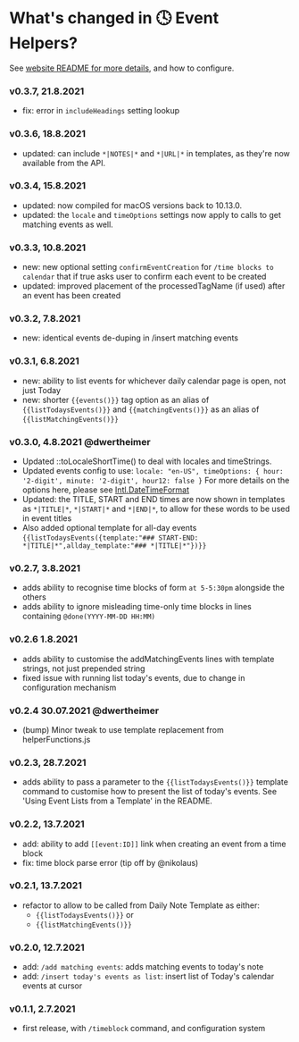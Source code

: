 # What's changed in 🕓 Event Helpers?
See [website README for more details](https://github.com/NotePlan/plugins/tree/main/jgclark.EventHelpers), and how to configure.

### v0.3.7, 21.8.2021
- fix: error in `includeHeadings` setting lookup

### v0.3.6, 18.8.2021
- updated: can include `*|NOTES|*` and `*|URL|*` in templates, as they're now available from the API.

### v0.3.4, 15.8.2021
- updated: now compiled for macOS versions back to 10.13.0.
- updated: the `locale` and `timeOptions` settings now apply to calls to get matching events as well.

### v0.3.3, 10.8.2021
- new: new optional setting `confirmEventCreation` for `/time blocks to calendar` that if true asks user to confirm each event to be created
- updated: improved placement of the processedTagName (if used) after an event has been created

### v0.3.2, 7.8.2021
- new: identical events de-duping in /insert matching events

### v0.3.1, 6.8.2021
- new: ability to list events for whichever daily calendar page is open, not just Today
- new: shorter `{{events()}}` tag option as an alias of `{{listTodaysEvents()}}` and `{{matchingEvents()}}` as an alias of `{{listMatchingEvents()}}`

### v0.3.0, 4.8.2021 @dwertheimer
- Updated ::toLocaleShortTime() to deal with locales and timeStrings.
- Updated events config to use:
 `locale: "en-US",
  timeOptions: { hour: '2-digit', minute: '2-digit', hour12: false }`
  For more details on the options here, please see [Intl.DateTimeFormat](https://developer.mozilla.org/en-US/docs/Web/JavaScript/Reference/Global_Objects/Intl/DateTimeFormat/DateTimeFormat)
- Updated: the TITLE, START and END times are now shown in templates as `*|TITLE|*`, `*|START|*` and `*|END|*`, to allow for these words to be used in event titles
- Also added optional template for all-day events
`{{listTodaysEvents({template:"### START-END: *|TITLE|*",allday_template:"### *|TITLE|*"})}}`

### v0.2.7, 3.8.2021
- adds ability to recognise time blocks of form `at 5-5:30pm` alongside the others
- adds ability to ignore misleading time-only time blocks in lines containing `@done(YYYY-MM-DD HH:MM)`

### v0.2.6 1.8.2021
- adds ability to customise the addMatchingEvents lines with template strings, not just prepended string
- fixed issue with running list today's events, due to change in configuration mechanism

### v0.2.4 30.07.2021 @dwertheimer
- (bump) Minor tweak to use template replacement from helperFunctions.js

### v0.2.3, 28.7.2021
- adds ability to pass a parameter to the `{{listTodaysEvents()}}` template command to customise how to present the list of today's events. See 'Using Event Lists from a Template' in the README.

### v0.2.2, 13.7.2021
- add: ability to add `[[event:ID]]` link when creating an event from a time block
- fix: time block parse error (tip off by @nikolaus)

### v0.2.1, 13.7.2021
- refactor to allow to be called from Daily Note Template as either:
  -  `{{listTodaysEvents()}}` or
  -  `{{listMatchingEvents()}}`

### v0.2.0, 12.7.2021
- add: `/add matching events`: adds matching events to today's note
- add: `/insert today's events as list`: insert list of Today's calendar events at cursor

### v0.1.1, 2.7.2021
- first release, with `/timeblock` command, and configuration system
